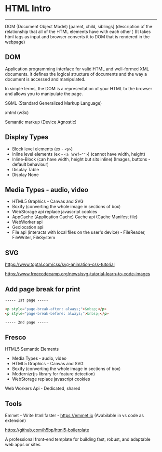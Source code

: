 # HTML Intro

---

DOM (Document Object Model) [parent, child, siblings] (description of the relationship that all of the HTML elements have with each other ) (It takes html tags as input and browser converts it to DOM that is rendered in the webpage)

## DOM

Application programming interface for valid HTML and well-formed XML documents. It defines the logical structure of documents and the way a document is accessed and manipulated.

In simple terms, the DOM is a representation of your HTML to the browser and allows you to manipulate the page.

SGML (Standard Generalized Markup Language)

xhtml (w3c)

Semantic markup (Device Agnostic)

## Display Types

- Block level elements (ex - `<p>`)
- Inline level elements (ex - `<a href="">`) (cannot have width, height)
- Inline-Block (can have width, height but sits inline) (Images, buttons - default behaviour)
- Display Table
- Display None

## Media Types - audio, video

- HTML5 Graphics - Canvas and SVG
- Boxify (converting the whole image in sections of box)
- WebStorage api replace javascript cookies
- AppCache (Application Cache) Cache api (Cache Manifest file)
- WebWorker api
- Geolocation api
- File api (interacts with local files on the user's device) - FileReader, FileWriter, FileSystem

## SVG

<https://www.toptal.com/css/svg-animation-css-tutorial>

<https://www.freecodecamp.org/news/svg-tutorial-learn-to-code-images>

## Add page break for print

```html
----- 1st page -----

<p style="page-break-after: always;">&nbsp;</p>
<p style="page-break-before: always;">&nbsp;</p>

----- 2nd page -----
```

## Fresco

HTML5 Semantic Elements

- Media Types - audio, video
- HTML5 Graphics - Canvas and SVG
- Boxify (converting the whole image in sections of box)
- Modernizr(js library for feature detection)
- WebStorage replace javascript cookies

Web Workers Api - Dedicated, shared

## Tools

Emmet - Write html faster - <https://emmet.io> (Avabilable in vs code as extension)

<https://github.com/h5bp/html5-boilerplate>

A professional front-end template for building fast, robust, and adaptable web apps or sites.
